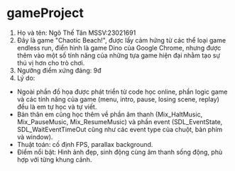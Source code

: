 # gameProject
1. Họ và tên: Ngô Thế Tân MSSV:23021691
2. Đây là game "Chaotic Beach!", được lấy cảm hứng từ các thể loại game endless run, điển hình là game Dino của Google Chrome, nhưng được thêm vào một số tính năng của những tựa game hiện đại nhằm tạo sự thú vị hơn cho trò chơi.
3. Ngưỡng điểm xứng đáng: 9đ
4. Lý do:
- Ngoài phần đồ họa được phát triển từ code học online, phần logic game và các tính năng của game (menu, intro, pause, losing scene, replay) đều là em tự học và tự viết.
- Bản thân em cũng học thêm về phần âm thanh (Mix_HaltMusic, Mix_PauseMusic, Mix_ResumeMusic) và phần event (SDL_EventState, SDL_WaitEventTimeOut cũng như các event type của chuột, bàn phím và window).
- Thuật toán: cố định FPS, parallax background.
- Điểm nổi bật: Hình ảnh đẹp, sinh động cùng âm thanh sống động, phù hợp với từng khung cảnh.

